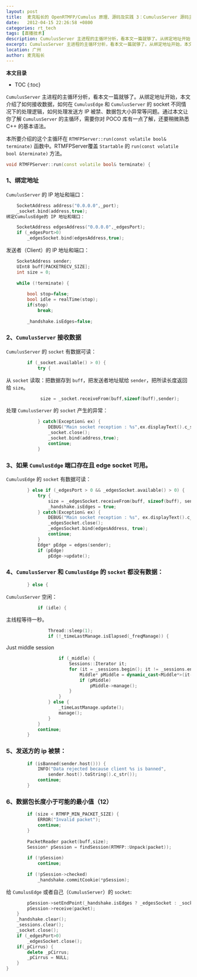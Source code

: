 ```yaml
---
layout: post
title:  麦克船长的 OpenRTMFP/Cumulus 原理、源码及实践 3：CumulusServer 源码主进程主循环分析
date:   2012-04-15 22:26:58 +0800
categories: rt_tech
tags: [直播技术]
description: CumulusServer 主进程的主循环分析，看本文一篇就够了。从绑定地址开始，本文介绍了如何接收数据，如何在 CumulusEdge 和 CumulusServer 的 socket 不同情况下的处理逻辑，如何处理发送方 IP 被禁、数据包大小异常等问题。通过本文让你了解 CumulusServer 的主循环，需要你对 POCO 库有一点了解，还要稍微熟悉 C++ 的基本语法。
excerpt: CumulusServer 主进程的主循环分析，看本文一篇就够了。从绑定地址开始，本文介绍了如何接收数据，如何在 CumulusEdge 和 CumulusServer 的 socket 不同情况下的处理逻辑，如何处理发送方 IP 被禁、数据包大小异常等问题。通过本文让你了解 CumulusServer 的主循环，需要你对 POCO 库有一点了解，还要稍微熟悉 C++ 的基本语法。
location: 广州
author: 麦克船长
---
```


**本文目录**
* TOC
{:toc}

`CumulusServer` 主进程的主循环分析，看本文一篇就够了。从绑定地址开始，本文介绍了如何接收数据，如何在 `CumulusEdge` 和 `CumulusServer` 的 socket 不同情况下的处理逻辑，如何处理发送方 IP 被禁、数据包大小异常等问题。通过本文让你了解 `CumulusServer` 的主循环，需要你对 POCO 库有一点了解，还要稍微熟悉 C++ 的基本语法。

本所要介绍的这个主循环在 `RTMFPServer::run(const volatile bool& terminate)` 函数中。RTMFPServer覆盖 `Startable` 的 `run(const volatile bool &terminate)` 方法。

```c++
void RTMFPServer::run(const volatile bool& terminate) {
```

### 1、绑定地址

`CumulusServer` 的 IP 地址和端口：

```c++
    SocketAddress address("0.0.0.0",_port);
    _socket.bind(address,true);
绑定CumulusEdge的 IP 地址和端口：

```

```c++
    SocketAddress edgesAddress("0.0.0.0",_edgesPort);
    if (_edgesPort>0)
        _edgesSocket.bind(edgesAddress,true);
```

发送者（Client）的 IP 地址和端口：

```c++
    SocketAddress sender;
    UInt8 buff[PACKETRECV_SIZE];
    int size = 0;
 
    while (!terminate) {
 
        bool stop=false;
        bool idle = realTime(stop);
        if(stop)
            break;
 
        _handshake.isEdges=false;
```

### 2、`CumulusServer` 接收数据

`CumulusServer` 的 `socket` 有数据可读：

```c++
        if (_socket.available() > 0) {
            try {
```

从 `socket` 读取：把数据存到 `buff`，把发送者地址赋给 `sender`，把所读长度返回给 `size`。

```c++
             size = _socket.receiveFrom(buff,sizeof(buff),sender);
```

处理 `CumulusServer` 的 `socket` 产生的异常：

```c++
            } catch(Exception& ex) {
                DEBUG("Main socket reception : %s",ex.displayText().c_str());
                _socket.close();
                _socket.bind(address,true);
                continue;
            }
```

### 3、如果 `CumulusEdge` 端口存在且 edge socket 可用。

`CumulusEdge` 的 `socket` 有数据可读：

```c++
        } else if (_edgesPort > 0 && _edgesSocket.available() > 0) {
            try {
                size = _edgesSocket.receiveFrom(buff, sizeof(buff), sender);
                _handshake.isEdges = true;
            } catch(Exception& ex) {
                DEBUG("Main socket reception : %s", ex.displayText().c_str());
                _edgesSocket.close();
                _edgesSocket.bind(edgesAddress, true);
                continue;
            }
            Edge* pEdge = edges(sender);
            if (pEdge)
                pEdge->update();
```

### 4、`CumulusServer` 和 `CumulusEdge` 的 `socket` 都没有数据：

```c++
        } else {
```

`CumulusServer` 空闲：

```c++
            if (idle) {
```

主线程等待一秒。

```c++
                Thread::sleep(1);
                if (!_timeLastManage.isElapsed(_freqManage)) {
```

Just middle session

```c++
                    if (_middle) {
                        Sessions::Iterator it;
                        for (it = _sessions.begin(); it != _sessions.end(); ++it) {
                            Middle* pMiddle = dynamic_cast<Middle*>(it->second);
                            if (pMiddle)
                                pMiddle->manage();
                        }
                    }
                } else {
                    _timeLastManage.update();
                    manage();
                }
            }
            continue;
        }
```

### 5、发送方的 ip 被禁：

```c++
        if (isBanned(sender.host())) {
            INFO("Data rejected because client %s is banned",
                sender.host().toString().c_str());
            continue;
        }
```

### 6、数据包长度小于可能的最小值（12）

```c++
        if (size < RTMFP_MIN_PACKET_SIZE) {
            ERROR("Invalid packet");
            continue;
        }
 
        PacketReader packet(buff,size);
        Session* pSession = findSession(RTMFP::Unpack(packet));
 
        if (!pSession)
            continue;
 
        if (!pSession->checked)
            _handshake.commitCookie(*pSession);
```

给 `CumulusEdge` 或者自己（`CumulusServer`）的 `socket`:

```c++
        pSession->setEndPoint(_handshake.isEdges ? _edgesSocket : _socket,sender);
        pSession->receive(packet);
    }
    _handshake.clear();
    _sessions.clear();
    _socket.close();
    if (_edgesPort>0)
        _edgesSocket.close();
    if(_pCirrus) {
        delete _pCirrus;
        _pCirrus = NULL;
    }
}
```